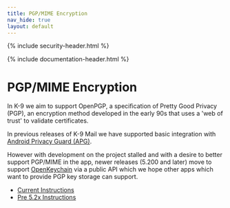 ```yaml
---
title: PGP/MIME Encryption 
nav_hide: true 
layout: default
---
```


{% include security-header.html %}

{% include documentation-header.html %}

# PGP/MIME Encryption

In K-9 we aim to support OpenPGP, a specification of Pretty Good Privacy (PGP), an encryption method developed 
in the early 90s that uses a 'web of trust' to validate certificates.

In previous releases of K-9 Mail we have supported basic integration with 
[Android Privacy Guard (APG)](http://www.thialfihar.org/projects/apg/). 

However with development on the project stalled and with a desire to better support PGP/MIME in the app, 
newer releases (5.200 and later) move to support [OpenKeychain](https://www.openkeychain.org/) via a public API 
which we hope other apps which want to provide PGP key storage can support.

* [Current Instructions](pgpmime_current.html)
* [Pre 5.2x Instructions](pgpmime_historic.html)


